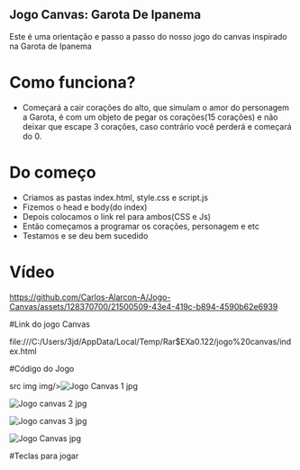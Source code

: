 ## Jogo Canvas: Garota De Ipanema 

Este é uma orientação e passo a passo do nosso jogo do canvas inspirado na Garota de Ipanema 

# Como funciona?

* Começará a cair corações do alto, que simulam o amor do personagem a Garota, é com um objeto de pegar os corações(15 corações) e não deixar que escape 3 corações, caso contrário você perderá e começará do 0.

# Do começo 
* Criamos as pastas index.html, style.css e script.js 
* Fizemos o head e body(do index) 
* Depois colocamos o link rel para ambos(CSS e Js)
* Então começamos a programar os corações, personagem e etc 
* Testamos e se deu bem sucedido
# Vídeo


https://github.com/Carlos-Alarcon-A/Jogo-Canvas/assets/128370700/21500509-43e4-419c-b894-4590b62e6939

#Link do jogo Canvas

file:///C:/Users/3jd/AppData/Local/Temp/Rar$EXa0.122/jogo%20canvas/index.html

#Código do Jogo

src img img/>![Jogo Canvas 1 jpg](https://github.com/Carlos-Alarcon-A/Jogo-Canvas/assets/128370700/6e6d29f3-006b-4894-b068-ddd520abbd00)

![Jogo canvas 2 jpg](https://github.com/Carlos-Alarcon-A/Jogo-Canvas/assets/128370700/2bcbfad7-3541-4160-9ccb-8adfece8148a)

![Jogo canvas 3 jpg](https://github.com/Carlos-Alarcon-A/Jogo-Canvas/assets/128370700/3636228c-f591-4106-8486-8d96dbb30e86)

![Jogo Canvas jpg](https://github.com/Carlos-Alarcon-A/Jogo-Canvas/assets/128370700/f9b0b934-17a8-499d-b2c9-8787c40691d0)

#Teclas para jogar

